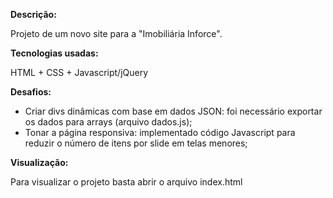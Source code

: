**Descrição:**

Projeto de um novo site para a "Imobiliária Inforce".

**Tecnologias usadas:**

HTML + CSS + Javascript/jQuery

**Desafios:**

- Criar divs dinâmicas com base em dados JSON: foi necessário exportar os dados para arrays (arquivo dados.js);
- Tonar a página responsiva: implementado código Javascript para reduzir o número de itens por slide em telas menores;

**Visualização:**

Para visualizar o projeto basta abrir o arquivo index.html
